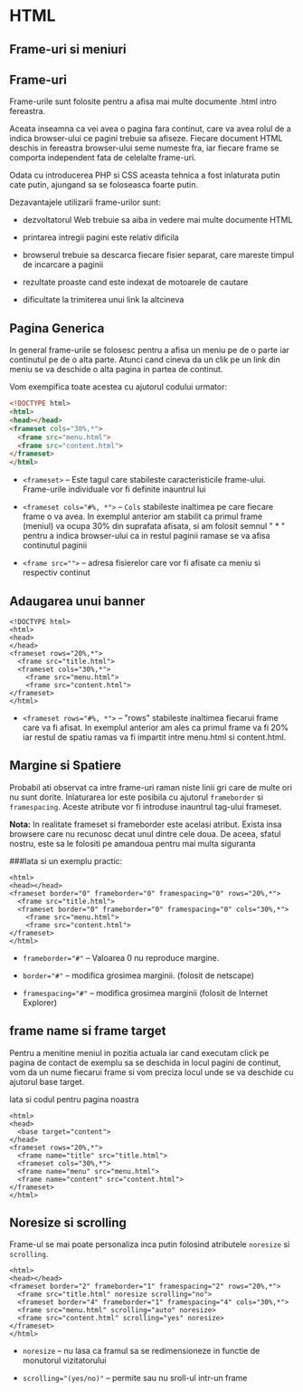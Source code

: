 # HTML

## Frame-uri si  meniuri



## Frame-uri

Frame-urile sunt folosite pentru a afisa mai multe documente .html intro fereastra.

Aceata inseamna ca vei avea o pagina fara continut, care va avea rolul de a indica browser-ului ce pagini trebuie sa afiseze. Fiecare document HTML deschis in fereastra browser-ului seme numeste fra, iar fiecare frame se comporta independent fata de celelalte frame-uri.


Odata cu introducerea PHP si CSS aceasta tehnica a fost inlaturata putin cate putin, ajungand sa se foloseasca foarte putin.

Dezavantajele utilizarii frame-urilor sunt:

- dezvoltatorul Web trebuie sa aiba in vedere mai multe documente HTML

- printarea intregii pagini este relativ dificila
<!-- .element class="fragment" -->

- browserul trebuie sa descarca fiecare fisier separat, care mareste timpul de incarcare a paginii
<!-- .element class="fragment" -->

- rezultate proaste cand este indexat de motoarele de cautare
<!-- .element class="fragment" -->

- dificultate la trimiterea unui link la altcineva
<!-- .element class="fragment" -->



## Pagina Generica

In general frame-urile se folosesc pentru a afisa un meniu pe de o parte iar continutul pe de o alta parte. Atunci cand cineva da un clik pe un link din meniu se va deschide o alta pagina in partea de continut.


Vom exempifica toate acestea cu ajutorul codului urmator:

```html
<!DOCTYPE html>
<html>
<head></head>
<frameset cols="30%,*">
  <frame src="menu.html">
  <frame src="content.html">
</frameset>
</html>
```

- `<frameset>` &ndash; Este tagul care stabileste caracteristicile frame-ului. Frame-urile individuale vor fi definite inauntrul lui
<!-- .element class="fragment" -->

- `<frameset cols="#%, *">` &ndash; `Cols` stabileste inaltimea pe care fiecare frame o va avea. In exemplul anterior am stabilit ca primul frame (meniul) va ocupa 30% din suprafata afisata, si am folosit semnul " * " pentru a indica browser-ului ca in restul paginii ramase se va afisa continutul paginii
<!-- .element class="fragment" -->

- `<frame src="">` &ndash; adresa fisierelor care vor fi afisate ca meniu si respectiv continut
<!-- .element class="fragment" -->



## Adaugarea unui banner

```
<!DOCTYPE html>
<html>
<head>
</head>
<frameset rows="20%,*">
  <frame src="title.html">
  <frameset cols="30%,*">
    <frame src="menu.html">
    <frame src="content.html">
</frameset>
</html>
```

- `<frameset rows="#%, *">` &ndash; "rows" stabileste inaltimea fiecarui frame care va fi afisat. In exemplul anterior am ales ca primul frame va fi 20% iar restul de spatiu ramas va fi impartit intre menu.html si content.html.



## Margine si Spatiere

Probabil ati observat ca intre frame-uri raman niste linii gri care de multe ori nu sunt dorite. Inlaturarea lor este posibila cu ajutorul `frameborder` si `framespacing`. Aceste atribute vor fi introduse inauntrul tag-ului frameset.

**Nota:** In realitate frameset si frameborder este acelasi atribut. Exista insa browsere care nu recunosc decat unul dintre cele doua. De aceea, sfatul nostru, este sa le folositi pe amandoua pentru mai multa siguranta

<!-- .element class="fragment" -->


###Iata si un exemplu practic:

```
<html>
<head></head>
<frameset border="0" frameborder="0" framespacing="0" rows="20%,*">
  <frame src="title.html">
  <frameset border="0" frameborder="0" framespacing="0" cols="30%,*">
    <frame src="menu.html">
    <frame src="content.html">
</frameset>
</html>
```

- `frameborder="#"` &ndash; Valoarea 0 nu reproduce margine.
<!-- .element class="fragment" -->

- `border="#"` &ndash; modifica grosimea marginii. (folosit de netscape)
<!-- .element class="fragment" -->

- `framespacing="#"` &ndash; modifica grosimea marginii (folosit de Internet Explorer)
<!-- .element class="fragment" -->



## frame name si frame target

Pentru a menitine meniul in pozitia actuala iar cand executam click pe pagina de contact de exemplu sa se deschida in locul pagini de continut, vom da un nume fiecarui frame si vom preciza locul unde se va deschide cu ajutorul base target.

Iata si codul pentru pagina noastra

```
<html>
<head>
  <base target="content">
</head>
<frameset rows="20%,*">
  <frame name="title" src="title.html">
  <frameset cols="30%,*">
  <frame name="menu" src="menu.html">
  <frame name="content" src="content.html">
</frameset>
</html>
```



## Noresize si scrolling

Frame-ul se mai poate personaliza inca putin folosind atributele `noresize` si `scrolling`.

```
<html>
<head></head>
<frameset border="2" frameborder="1" framespacing="2" rows="20%,*">
  <frame src="title.html" noresize scrolling="no">
  <frameset border="4" frameborder="1" framespacing="4" cols="30%,*">
  <frame src="menu.html" scrolling="auto" noresize>
  <frame src="content.html" scrolling="yes" noresize>
</frameset>
</html>
```

- `noresize` &ndash; nu lasa ca framul sa se redimensioneze in functie de monutorul vizitatorului

<!-- .element class="fragment" -->

- `scrolling="(yes/no)"` &ndash; permite sau nu sroll-ul intr-un frame

<!-- .element class="fragment" -->


